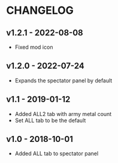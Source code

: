 # CHANGELOG

## v1.2.1 - 2022-08-08

- Fixed mod icon

## v1.2.0 - 2022-07-24

- Expands the spectator panel by default

## v1.1 - 2019-01-12

- Added ALL2 tab with army metal count
- Set ALL tab to be the default

## v1.0 - 2018-10-01

- Added ALL tab to spectator panel
